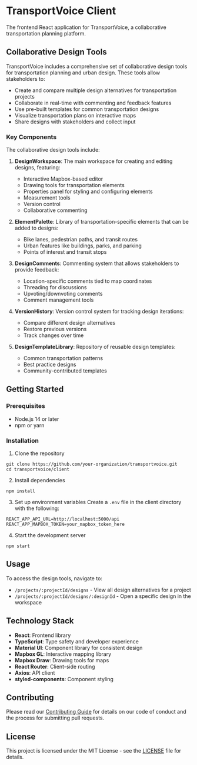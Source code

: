 # TransportVoice Client

The frontend React application for TransportVoice, a collaborative transportation planning platform.

## Collaborative Design Tools

TransportVoice includes a comprehensive set of collaborative design tools for transportation planning and urban design. These tools allow stakeholders to:

- Create and compare multiple design alternatives for transportation projects
- Collaborate in real-time with commenting and feedback features
- Use pre-built templates for common transportation designs
- Visualize transportation plans on interactive maps
- Share designs with stakeholders and collect input

### Key Components

The collaborative design tools include:

1. **DesignWorkspace**: The main workspace for creating and editing designs, featuring:
   - Interactive Mapbox-based editor
   - Drawing tools for transportation elements
   - Properties panel for styling and configuring elements
   - Measurement tools
   - Version control
   - Collaborative commenting

2. **ElementPalette**: Library of transportation-specific elements that can be added to designs:
   - Bike lanes, pedestrian paths, and transit routes
   - Urban features like buildings, parks, and parking
   - Points of interest and transit stops

3. **DesignComments**: Commenting system that allows stakeholders to provide feedback:
   - Location-specific comments tied to map coordinates
   - Threading for discussions
   - Upvoting/downvoting comments
   - Comment management tools

4. **VersionHistory**: Version control system for tracking design iterations:
   - Compare different design alternatives
   - Restore previous versions
   - Track changes over time

5. **DesignTemplateLibrary**: Repository of reusable design templates:
   - Common transportation patterns
   - Best practice designs
   - Community-contributed templates

## Getting Started

### Prerequisites

- Node.js 14 or later
- npm or yarn

### Installation

1. Clone the repository
```
git clone https://github.com/your-organization/transportvoice.git
cd transportvoice/client
```

2. Install dependencies
```
npm install
```

3. Set up environment variables
Create a `.env` file in the client directory with the following:
```
REACT_APP_API_URL=http://localhost:5000/api
REACT_APP_MAPBOX_TOKEN=your_mapbox_token_here
```

4. Start the development server
```
npm start
```

## Usage

To access the design tools, navigate to:
- `/projects/:projectId/designs` - View all design alternatives for a project
- `/projects/:projectId/designs/:designId` - Open a specific design in the workspace

## Technology Stack

- **React**: Frontend library
- **TypeScript**: Type safety and developer experience
- **Material UI**: Component library for consistent design
- **Mapbox GL**: Interactive mapping library
- **Mapbox Draw**: Drawing tools for maps
- **React Router**: Client-side routing
- **Axios**: API client
- **styled-components**: Component styling

## Contributing

Please read our [Contributing Guide](../CONTRIBUTING.md) for details on our code of conduct and the process for submitting pull requests.

## License

This project is licensed under the MIT License - see the [LICENSE](../LICENSE) file for details. 